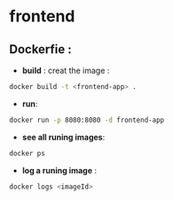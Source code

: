 # frontend 

## Dockerfie :
- **build** : creat the image : 
```sh
docker build -t <frontend-app> .
```

- **run**: 
```sh
docker run -p 8080:8080 -d frontend-app
```

- **see all runing images**:
```sh
docker ps
```

- **log a runing image** : 
```sh
docker logs <imageId>
```